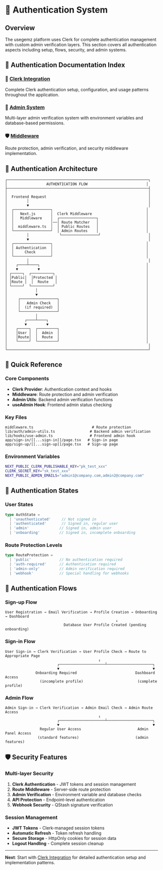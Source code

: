 # 🔐 Authentication System

## Overview
The usegemz platform uses Clerk for complete authentication management with custom admin verification layers. This section covers all authentication aspects including setup, flows, security, and admin systems.

## 📁 Authentication Documentation Index

### 🔐 [Clerk Integration](./clerk-integration.md)
Complete Clerk authentication setup, configuration, and usage patterns throughout the application.

### 👑 [Admin System](./admin-system.md)  
Multi-layer admin verification system with environment variables and database-based permissions.

### 🛡️ [Middleware](./middleware.md)
Route protection, admin verification, and security middleware implementation.

## 🎯 Authentication Architecture

```
┌─────────────────────────────────────────────────────────────────┐
│                  AUTHENTICATION FLOW                           │
├─────────────────────────────────────────────────────────────────┤
│                                                                 │
│  Frontend Request                                               │
│         │                                                       │
│         ▼                                                       │
│  ┌─────────────────┐                                           │
│  │   Next.js       │  Clerk Middleware                         │
│  │   Middleware    │  ┌─────────────────┐                      │
│  │                 │──│ Route Matcher   │                      │
│  │  middleware.ts  │  │ Public Routes   │                      │
│  └─────────────────┘  │ Admin Routes    │                      │
│         │              └─────────────────┘                      │
│         ▼                                                       │
│  ┌─────────────────┐                                           │
│  │ Authentication  │                                           │
│  │     Check       │                                           │
│  └─────────────────┘                                           │
│         │                                                       │
│    ┌────┴────┐                                                 │
│    ▼         ▼                                                 │
│ ┌─────┐  ┌──────────┐                                          │
│ │Public│  │Protected │                                         │
│ │Route │  │  Route   │                                         │
│ └─────┘  └──────────┘                                          │
│             │                                                  │
│             ▼                                                  │
│     ┌─────────────────┐                                        │
│     │   Admin Check   │                                        │
│     │  (if required)  │                                        │
│     └─────────────────┘                                        │
│             │                                                  │
│        ┌────┴────┐                                             │
│        ▼         ▼                                             │
│    ┌─────┐  ┌─────────┐                                        │
│    │User │  │  Admin  │                                        │
│    │Route│  │  Route  │                                        │
│    └─────┘  └─────────┘                                        │
│                                                                 │
└─────────────────────────────────────────────────────────────────┘
```

## 🔧 Quick Reference

### Core Components
- **Clerk Provider**: Authentication context and hooks
- **Middleware**: Route protection and admin verification
- **Admin Utils**: Backend admin verification functions
- **useAdmin Hook**: Frontend admin status checking

### Key Files
```
middleware.ts                           # Route protection
lib/auth/admin-utils.ts                # Backend admin verification
lib/hooks/use-admin.ts                 # Frontend admin hook
app/sign-in/[[...sign-in]]/page.tsx   # Sign-in page
app/sign-up/[[...sign-up]]/page.tsx   # Sign-up page
```

### Environment Variables
```bash
NEXT_PUBLIC_CLERK_PUBLISHABLE_KEY="pk_test_xxx"
CLERK_SECRET_KEY="sk_test_xxx"
NEXT_PUBLIC_ADMIN_EMAILS="admin1@company.com,admin2@company.com"
```

## 🎯 Authentication States

### User States
```typescript
type AuthState = 
  | 'unauthenticated'     // Not signed in
  | 'authenticated'       // Signed in, regular user
  | 'admin'              // Signed in, admin user
  | 'onboarding'         // Signed in, incomplete onboarding
```

### Route Protection Levels
```typescript
type RouteProtection = 
  | 'public'             // No authentication required
  | 'auth-required'      // Authentication required
  | 'admin-only'         // Admin verification required
  | 'webhook'            // Special handling for webhooks
```

## 🔄 Authentication Flows

### Sign-up Flow
```
User Registration → Email Verification → Profile Creation → Onboarding → Dashboard
                                                   ↓
                           Database User Profile Created (pending onboarding)
```

### Sign-in Flow
```
User Sign-in → Clerk Verification → User Profile Check → Route to Appropriate Page
                                           ↓
                        ┌─────────────────────┴─────────────────────┐
                        ▼                                           ▼
              Onboarding Required                           Dashboard Access
                (incomplete profile)                         (complete profile)
```

### Admin Flow
```
Admin Sign-in → Clerk Verification → Admin Email Check → Admin Route Access
                                           ↓
                        ┌─────────────────────┴─────────────────────┐
                        ▼                                           ▼
                Regular User Access                          Admin Panel Access
               (standard features)                          (admin features)
```

## 🛡️ Security Features

### Multi-layer Security
1. **Clerk Authentication** - JWT tokens and session management
2. **Route Middleware** - Server-side route protection
3. **Admin Verification** - Environment variable and database checks
4. **API Protection** - Endpoint-level authentication
5. **Webhook Security** - QStash signature verification

### Session Management
- **JWT Tokens** - Clerk-managed session tokens
- **Automatic Refresh** - Token refresh handling
- **Secure Storage** - HttpOnly cookies for session data
- **Logout Handling** - Complete session cleanup

---

**Next**: Start with [Clerk Integration](./clerk-integration.md) for detailed authentication setup and implementation patterns.